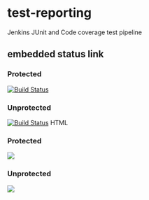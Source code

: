 # test-reporting
Jenkins JUnit and Code coverage test pipeline

## embedded status link
### Protected
[![Build Status](http://ec2-54-171-99-112.eu-west-1.compute.amazonaws.com:8080/job/test-reporting/badge/icon)](http://ec2-54-171-99-112.eu-west-1.compute.amazonaws.com:8080/job/test-reporting/)

### Unprotected
[![Build Status](http://54.170.99.27:8080/buildStatus/icon?job=test-reporting)](http://ec2-54-171-99-112.eu-west-1.compute.amazonaws.com:8080/job/test-reporting/)
HTML

### Protected
<a href='http://ec2-54-171-99-112.eu-west-1.compute.amazonaws.com:8080/job/test-reporting/'><img src='http://ec2-54-171-99-112.eu-west-1.compute.amazonaws.com:8080/job/test-reporting/badge/icon'></a>

### Unprotected
<a href='http://ec2-54-171-99-112.eu-west-1.compute.amazonaws.com:8080/job/test-reporting/'><img src='http://54.170.99.27:8080/buildStatus/icon?job=test-reporting'></a>

